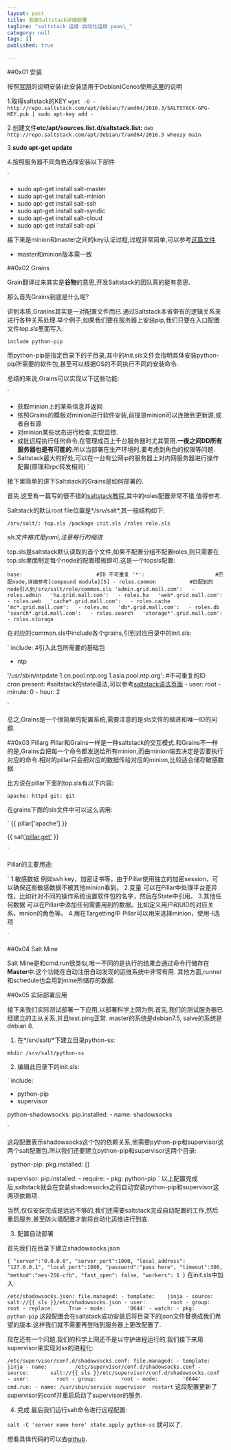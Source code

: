 ```yaml
---
layout: post
title: 安装Saltstack详细部署
tagline: "saltstack 运维 自动化运维 paas\_"
category: null
tags: []
published: true

---
```


##0x01 安装

按照[官网][1]的说明安装(此安装适用于Debian)Cenos使用[这里][2]的说明

1.取得saltstack的KEY
`wget -O - http://repo.saltstack.com/apt/debian/7/amd64/2016.3/SALTSTACK-GPG-KEY.pub | sudo apt-key add -`

2.创建文件**etc/apt/sources.list.d/saltstack.list:**
`deb http://repo.saltstack.com/apt/debian/7/amd64/2016.3 wheezy main`

3.**sudo apt-get update**

4.按照服务器不同角色选择安装以下部件

`
* sudo apt-get install salt-master
* sudo apt-get install salt-minion
* sudo apt-get install salt-ssh
* sudo apt-get install salt-syndic
* sudo apt-get install salt-cloud
* sudo apt-get install salt-api
`

接下来是minion和master之间的key认证过程,过程非常简单,可以参考[这篇文件][4]

* master和minion版本需一致

##0x02 Grains

Grain翻译过来其实是**谷物**的意思,开发Saltstack的团队真的挺有意思.

那么首先Grains到底是什么呢?

讲到本质,Granins其实是一对配置文件而已.通过Saltstack本省带有的逻辑关系来进行各种关系处理.举个例子,如果我们要在服务器上安装pip,我们只要在入口配置文件*top.sls*里面写入:

`include python-pip`

而python-pip是指定目录下的子目录,其中的*init.sls*文件会指明具体安装python-pip所需要的软件包,甚至可以根据OS的不同执行不同的安装命令.

总结的来说,Grains可以实现以下这些功能:

`
* 获取minion上的某些信息并返回
* 依照Grains的模板对minion进行软件安装,前提是minion可以连接到更新源,或者自有源
* 对minion某些状态进行检查,实现监控.
* 成批远程执行任何命令,在管理成百上千台服务器时尤其管用.**一夜之间DD所有服务器也是有可能的**.所以当部署在生产环境时,要考虑到角色的权限等问题.
* Saltstack最大的好处,可以在一台有公网ip的服务器上对内网服务器进行操作配置(原理和rpc转发相同)
`

接下里简单的讲下Saltstack的Grains是如何部署的.

首先.这里有一篇写的很不错的[saltstack教程][3],其中的roles配置非常不错,值得参考.

Saltstack的默认root file位置是*/srv/salt*,其一般结构如下:

`
/srv/salt/:
          top.sls
          /package
                  init.sls
          /roles
                  role.sls
`

*sls文件格式是yaml,注意每行的缩进*

top.sls是saltstack默认读取的首个文件,如果不配置分组不配置roles,则只需要在top.sls里面制定每个node的配置模板即可.这是一个topsls配置:

`
base:                        #ID 不可重复
  '*':                       #匹配node,详细参考[compound module][5]
    - roles.common           #匹配到的node引入到/srv/salt/role/common.sls
  'admin.grid.mall.com':  
    - roles.admin  
  'ha.grid.mall.com':  
    - roles.ha  
  'web*.grid.mall.com':  
    - roles.web  
  'cache*.grid.mall.com':  
    - roles.cache  
  'mc*.grid.mall.com':  
    - roles.mc  
  'db*.grid.mall.com':  
    - roles.db  
  'search*.grid.mall.com':  
    - roles.search  
  'storage*'.grid.mall.com':  
    - roles.storage
`


在对应的common.sls中include各个grains,引到对应目录中的init.sls:


`
include:        #引入此包所需要的基础包
  - ntp

'/usr/sbin/ntpdate 1.cn.pool.ntp.org 1.asia.pool.ntp.org': #不可重复的ID
  cron.present:               #saltstack的state语法,可以参考[saltstack语法页面][6]
    - user: root
    - minute: 0
    - hour: 2

`

总之,Grains是一个很简单的配置系统,需要注意的是sls文件的缩进和唯一ID的问题.

##0x03 Pillarg
Pillar和Grains一样是一种saltstack的交互模式.和Grains不一样的是,Grains会把每一个命令都发送给所有minion,而由minion端去决定是否要执行对应的命令.相对的pillar只会把对应的数据传给对应的minion,比较适合储存敏感数据.


比方说在pillar下面的top.sls有以下内容:

`
apache: httpd
git: git
`

在grains下面的sls文件中可以这么调用:

`
 {{ pillar['apache'] }}
 
 {{ salt['pillar.get']('git', 'git') }}

`

 
 Pillar的主要用途:

` 
1.敏感数据
例如ssh key，加密证书等，由于Pillar使用独立的加密session，可以确保这些敏感数据不被其他minion看到。
2.变量
可以在Pillar中处理平台差异性，比如针对不同的操作系统设置软件包的名字，然后在State中引用。
3.其他任何数据
可以在Pillar中添加任何需要用到的数据。比如定义用户和UID的对应关系，mnion的角色等。
4.用在Targetting中
Pillar可以用来选择minion，使用-I选项

`

##0x04 Salt Mine

Salt Mine是和cmd.run很类似,唯一不同的是执行的结果会通过命令行储存在**Master**中.这个功能在自动注册自动发现的运维系统中非常有用.
其他方面,runner和schedule也会用到mine所储存的数据.

##0x05 实际部署应用

接下来我们实际测试部署一下应用,以部署科学上网为例.首先,我们的测试服务器已经建立的主从关系,并且test.ping正常. master的系统是debian7.5, salve的系统是debian 8.


1. 在*/srv/salt/*下建立目录python-ss:

`
mkdir /srv/salt/python-ss
`

2. 编辑此目录下的init.sls:


`
include:
  -  python-pip
  -  supervisor

python-shadowsocks:
  pip.installed:
    - name:        shadowsocks

`

这段配置表示shadowsocks这个包的依赖关系,他需要python-pip和supervisor这两个salt配置包.所以我们还要建立python-pip和supervisor这两个目录:


`
python-pip:
  pkg.installed: []
    
    
supervisor:
  pip.installed:
    - require:
      - pkg:       python-pip
`
以上配置完成后,saltstack就会在安装shadowsocks之前自动安装python-pip和supervisor这两项依赖项.

当然,仅仅安装完成是远远不够的,我们还需要saltstack完成自动配置的工作,然后重启服务,甚至防火墙配置才能将自动化运维进行到底.

3. 配置自动部署

首先我们在目录下建立shadowsocks.json

`
{
"server":"0.0.0.0",
"server_port":1000,
"local_address": "127.0.0.1",
"local_port":1080,
"password":"pass here",
"timeout":300,
"method":"aes-256-cfb",
"fast_open": false,
"workers": 1
}
`
在init.sls中加入:

`
/etc/shadowsocks.json:
  file.managed:
    - template:    jinja
    - source:      salt://{{ sls }}/etc/shadowsocks.json
    - user:        root
    - group:       root
    - replace:     True
    - mode:       '0644'
    - watch:
       - pkg:       python-pip
`
这段配置会在saltstack成功安装后将目录下的json文件替换成我们希望的版本.这样我们就不需要再登陆到服务器上更改配置了.

现在还有一个问题,我们的科学上网还不是以守护进程运行的,我们接下来用supervisor来实现对ss的进程化:

`
/etc/supervisor/conf.d/shadowsocks.conf:
  file.managed:
    - template:     jinja
    - name:         /etc/supervisor/conf.d/shadowsocks.conf
    - source:       salt://{{ sls }}/etc/supervisor/conf.d/shadowsocks.conf
    - user:         root
    - group:        root
    - mode:        '0644'
  cmd.run:
    - name: /usr/sbin/service supervisor  restart
`
这段配置更新了supervisor的conf并重启启动了supervisor的服务.

4. 完成
最后我们运行salt命令进行远程配置:

`
salt -C 'server name here' state.apply python-ss
`
就可以了.

想看具体代码的可以去[github][6].








[1]:https://repo.saltstack.com/#debian "Saltstack"
[2]:https://repo.saltstack.com/#rhel   "Centos Salt"
[3]:https://github.com/ist0ne/salt-states  "Salt Github"
[4]:http://www.saltstack.cn/kb/salt-first-view/#salt-first-view "Saltstack初探"
[5]:https://docs.saltstack.com/en/latest/topics/targeting/compound.html "Saltstack compound module"
[6]:https://docs.saltstack.com/en/latest/ref/states/all/salt.states.cron.html "cron"
[7]:https://github.com/rtx3/Salt-MWDS.git "github地址"
